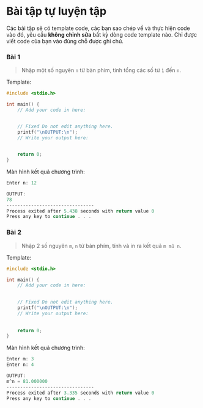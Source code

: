 # Bài tập tự luyện tập

Các bài tập sẽ có template code, các bạn sao chép về và thực hiện code vào đó, yêu cầu **không chỉnh sửa** bất kỳ dòng code template nào. Chỉ được viết code của bạn vào đúng chỗ được ghi chú.


### Bài 1

> Nhập một số nguyên `n` từ bàn phím, tính tổng các số từ `1` đến `n`.

Template:
```c
#include <stdio.h>

int main() {
    // Add your code in here:


    // Fixed Do not edit anything here.
    printf("\nOUTPUT:\n");
    // Write your output here:

	
    return 0;
}
```

Màn hình kết quả chương trình:
```c
Enter n: 12

OUTPUT:
78
--------------------------------
Process exited after 5.438 seconds with return value 0
Press any key to continue . . .
```

### Bài 2

> Nhập 2 số nguyên `m`, `n` từ bàn phím, tính và in ra kết quả `m mũ n`.

Template:
```c
#include <stdio.h>

int main() {
    // Add your code in here:
    

    // Fixed Do not edit anything here.
    printf("\nOUTPUT:\n");
    // Write your output here:
    
    
    return 0;
}
```

Màn hình kết quả chương trình:
```c
Enter m: 3
Enter n: 4

OUTPUT:
m^n = 81.000000
--------------------------------
Process exited after 3.335 seconds with return value 0
Press any key to continue . . .
```

<br />
